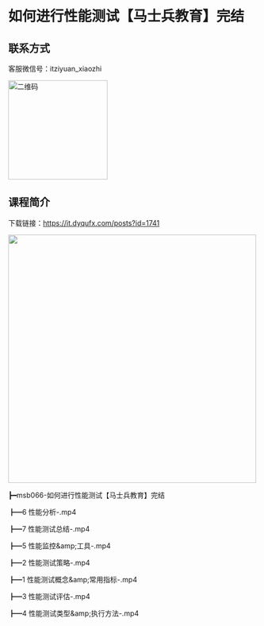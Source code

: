 # 如何进行性能测试【马士兵教育】完结

## 联系方式

客服微信号：itziyuan_xiaozhi

<img src="https://ziyuanyun.oss-cn-guangzhou.aliyuncs.com/common/20240614073449/666b82192834a.jpg" width="200" height="200" alt="二维码">

## 课程简介

下载链接：https://it.dyqufx.com/posts?id=1741

<img src="https://ziyuanyun.oss-cn-guangzhou.aliyuncs.com/yun/20240515183523/66448feb50370.jpg" width="500" alt="">

  ┣━msb066-如何进行性能测试【马士兵教育】完结

 ┣━6 性能分析-.mp4

 ┣━7 性能测试总结-.mp4

 ┣━5 性能监控&amp;amp;工具-.mp4

 ┣━2 性能测试策略-.mp4

 ┣━1 性能测试概念&amp;amp;常用指标-.mp4

 ┣━3 性能测试评估-.mp4

 ┣━4 性能测试类型&amp;amp;执行方法-.mp4

  